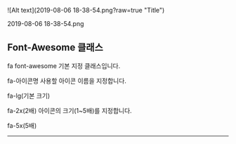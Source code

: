 ![Alt text](2019-08-06 18-38-54.png?raw=true "Title")

2019-08-06 18-38-54.png

Font-Awesome 클래스
---
fa                  font-awesome 기본 지정 클래스입니다.

fa-아이콘명            사용할 아이콘 이름을 지정합니다.

fa-lg(기본 크기)

fa-2x(2배)           아이콘의 크기(1~5배)를 지정합니다.

fa-5x(5배)

---